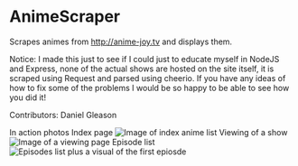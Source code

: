 # AnimeScraper
Scrapes animes from http://anime-joy.tv and displays them.

Notice:
I made this just to see if I could just to educate myself in NodeJS and Express, none of the actual shows are hosted on the site itself, it is scraped using Request and parsed using cheerio. If you have any ideas of how to fix some of the problems I would be so happy to be able to see how you did it!

Contributors:
Daniel Gleason

In action photos
Index page
![Image of index anime list](http://i.imgur.com/AMcQh8x.png)
Viewing of a show
![Image of a viewing page](http://i.imgur.com/oQcqr5L.png)
Episode list
![Episodes list plus a visual of the first epiosde](http://i.imgur.com/bKD5ejn.png)

